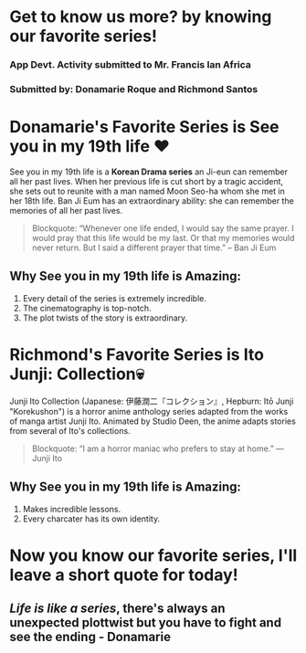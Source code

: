 # Get to know us more? by knowing our favorite series!
### App Devt. Activity submitted to Mr. Francis Ian Africa 
### Submitted by: Donamarie Roque and Richmond Santos

# Donamarie's Favorite Series is See you in my 19th life ❤

See you in my 19th life is a **Korean Drama series** an Ji-eun can remember all her past lives. When her previous life is cut short by a tragic accident, she sets out to reunite with a man named Moon Seo-ha whom she met in her 18th life. Ban Ji Eum has an extraordinary ability: she can remember the memories of all her past lives.

> Blockquote: “Whenever one life ended, I would say the same prayer. I would pray that this life would be my last. Or that my memories would never return. But I said a different prayer that time.” – Ban Ji Eum

## Why See you in my 19th life is Amazing:
1. Every detail of the series is extremely incredible.
2. The cinematography is top-notch.
3. The plot twists of the story is extraordinary.


# Richmond's Favorite Series is Ito Junji: Collection💀

Junji Ito Collection (Japanese: 伊藤潤二『コレクション』, Hepburn: Itō Junji "Korekushon") is a horror anime anthology series adapted from the works of manga artist Junji Ito. Animated by Studio Deen, the anime adapts stories from several of Ito's collections.

> Blockquote: “I am a horror maniac who prefers to stay at home.” — Junji Ito

## Why See you in my 19th life is Amazing:
1. Makes incredible lessons.
2. Every charcater has its own identity.

# Now you know our favorite series, I'll leave a short quote for today!
## *Life is like a series*, there's always an unexpected plottwist but you have to fight and see the ending - Donamarie
